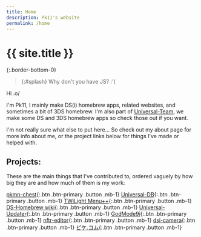 ```yaml
---
title: Home
description: Pk11's website
permalink: /home
---
```


# {{ site.title }}
{:.border-bottom-0}

> {:#splash}
Why don't you have JS? :'(

Hi .o/

I'm Pk11, I mainly make DS(i) homebrew apps, related websites, and sometimes a bit of 3DS homebrew. I'm also part of [Universal-Team](https://universal-team.net), we make some DS and 3DS homebrew apps so check those out if you want.

I'm not really sure what else to put here... So check out my about page for more info about me, or the project links below for things I've made or helped with.

## Projects:
These are the main things that I've contributed to, ordered vaguely by how big they are and how much of them is my work:

[pkmn-chest](https://github.com/Universal-Team/pkmn-chest){:.btn .btn-primary .button .mb-1}
[Universal-DB](https://db.universal-team.net){:.btn .btn-primary .button .mb-1}
[TWiLight Menu++](https://github.com/DS-Homebrew/TWiLightMenu){:.btn .btn-primary .button .mb-1}
[DS-Homebrew wiki](https://wiki.ds-homebrew.com){:.btn .btn-primary .button .mb-1}
[Universal-Updater](https://github.com/Universal-Team/Universal-Updater){:.btn .btn-primary .button .mb-1}
[GodMode9i](https://github.com/DS-Homebrew/GodMode9i){:.btn .btn-primary .button .mb-1}
[nftr-editor](nftr-editor){:.btn .btn-primary .button .mb-1}
[dsi-camera](https://db.universal-team.net/ds/dsi-camera){:.btn .btn-primary .button .mb-1}
[ピケ.コム](https://xn--rck9c.xn--tckwe){:.btn .btn-primary .button .mb-1}

<script src="/assets/js/splashes.js"></script>
